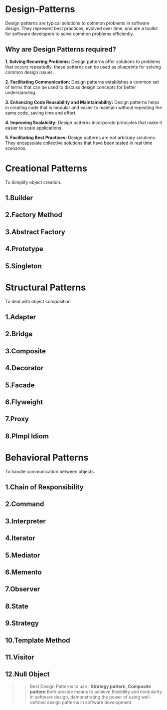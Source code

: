 # Design-Patterns
Design patterns are typical solutions to common problems in software design. They represent best practices, evolved over time, and are a toolkit for software developers to solve common problems efficiently.

Why are Design Patterns required?
--
__1. Solving Recurring Problems:__ Design patterns offer solutions to problems that occurs repeatedly. these patterns can be used as blueprints for solving common design issues.

__2. Facilitating Communication:__ Design patterns establishes a common set of terms that can be used to discuss design concepts for better understanding.

__3. Enhancing Code Reusability and Maintainability:__ Design patterns helps in creating code that is modular and easier to maintain without repeating the same code, saving time and effort.

__4. Improving Scalability:__ Design patterns incorporate principles that make it easier to scale applications. 

__5. Facilitating Best Practices:__ Design patterns are not arbitrary solutions. They encapsulate collective solutions that have been tested in real time scenarios.


# Creational Patterns
To Simplify object creation. 

1.Builder
   -
   
2.Factory Method
   -

3.Abstract Factory
   -

4.Prototype
   -

5.Singleton
   -


# Structural Patterns
To deal with object composition

1.Adapter
-

2.Bridge
-

3.Composite
-

4.Decorator
-

5.Facade
-

6.Flyweight
-

7.Proxy
-

8.PImpl Idiom
-


# Behavioral Patterns
To handle communication between objects. 

1.Chain of Responsibility
-

2.Command
-

3.Interpreter
-

4.Iterator
-

5.Mediator
-

6.Memento
-

7.Observer
-

8.State
-

9.Strategy
-

10.Template Method
-

11.Visitor
-

12.Null Object
-



>>Best Design Patterns to use : __Strategy pattern, Composite pattern__ 
                                 Both provide means to achieve flexibility and modularity in software design, demonstrating the power of using well-defined design patterns in software development.

